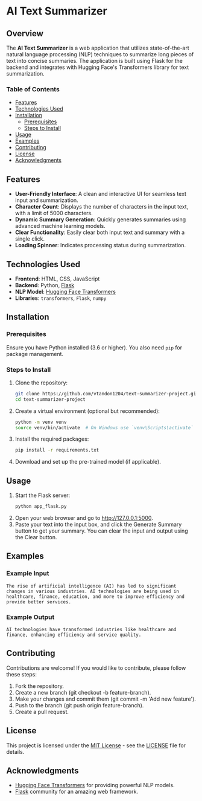 # AI Text Summarizer

<!-- ![Project Logo](https://via.placeholder.com/150) Replace with your project logo if available -->

## Overview

The **AI Text Summarizer** is a web application that utilizes state-of-the-art natural language processing (NLP) techniques to summarize long pieces of text into concise summaries. The application is built using Flask for the backend and integrates with Hugging Face's Transformers library for text summarization. 

### Table of Contents
- [Features](#features)
- [Technologies Used](#technologies-used)
- [Installation](#installation)
  - [Prerequisites](#prerequisites)
  - [Steps to Install](#steps-to-install)
- [Usage](#usage)
- [Examples](#examples)
- [Contributing](#contributing)
- [License](#license)
- [Acknowledgments](#acknowledgments)

## Features

- **User-Friendly Interface**: A clean and interactive UI for seamless text input and summarization.
- **Character Count**: Displays the number of characters in the input text, with a limit of 5000 characters.
- **Dynamic Summary Generation**: Quickly generates summaries using advanced machine learning models.
- **Clear Functionality**: Easily clear both input text and summary with a single click.
- **Loading Spinner**: Indicates processing status during summarization.

## Technologies Used

- **Frontend**: HTML, CSS, JavaScript
- **Backend**: Python, [Flask](https://flask.palletsprojects.com/)
- **NLP Model**: [Hugging Face Transformers](https://huggingface.co/docs/transformers/index)
- **Libraries**: `transformers`, `Flask`, `numpy`

## Installation

### Prerequisites

Ensure you have Python installed (3.6 or higher). You also need `pip` for package management.

### Steps to Install

1. Clone the repository:

   ```bash
   git clone https://github.com/vtandon1204/text-summarizer-project.git
   cd text-summarizer-project

2. Create a virtual environment (optional but recommended):
    ```bash
    python -m venv venv
    source venv/bin/activate  # On Windows use `venv\Scripts\activate`
3. Install the required packages:
    ```bash
    pip install -r requirements.txt
4. Download and set up the pre-trained model (if applicable).


## Usage
1. Start the Flask server:
    ```bash
    python app_flask.py
2. Open your web browser and go to http://127.0.0.1:5000.
3. Paste your text into the input box, and click the Generate Summary button to get your summary. You can clear the input and output using the Clear button.

## Examples
### Example Input
    The rise of artificial intelligence (AI) has led to significant changes in various industries. AI technologies are being used in healthcare, finance, education, and more to improve efficiency and provide better services.
### Example Output
    AI technologies have transformed industries like healthcare and finance, enhancing efficiency and service quality.
## Contributing

Contributions are welcome! If you would like to contribute, please follow these steps:

1. Fork the repository.
2. Create a new branch (git checkout -b feature-branch).
3. Make your changes and commit them (git commit -m 'Add new feature').
4. Push to the branch (git push origin feature-branch).
5. Create a pull request.

## License

This project is licensed under the [MIT License](https://github.com/vtandon1204/text-summarizer-project/blob/main/LICENSE) - see the [LICENSE](https://github.com/vtandon1204/text-summarizer-project/blob/main/LICENSE) file for details.


## Acknowledgments
- [Hugging Face Transformers](https://huggingface.co/docs/transformers/index) for providing powerful NLP models.
- [Flask](https://flask.palletsprojects.com/) community for an amazing web framework.